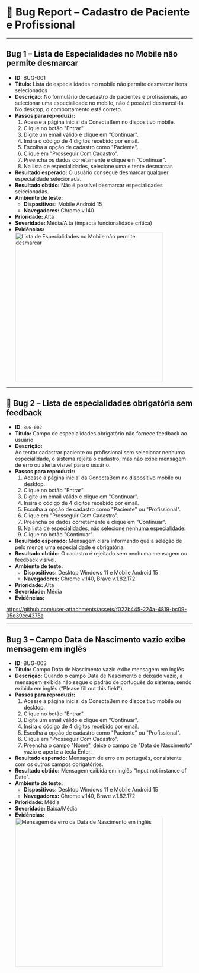 # 🐞 Bug Report – Cadastro de Paciente e Profissional

---

## Bug 1 – Lista de Especialidades no Mobile não permite desmarcar

- **ID:** BUG-001  
- **Título:** Lista de especialidades no mobile não permite desmarcar itens selecionados  
- **Descrição:** No formulário de cadastro de pacientes e profissionais, ao selecionar uma especialidade no mobile, não é possível desmarcá-la. No desktop, o comportamento está correto.  
- **Passos para reproduzir:**
  1. Acesse a página inicial da ConectaBem no dispositivo mobile.
  2. Clique no botão "Entrar".  
  3. Digite um email válido e clique em "Continuar".
  4. Insira o código de 4 dígitos recebido por email.
  5. Escolha a opção de cadastro como "Paciente".
  6. Clique em "Prosseguir Com Cadastro".
  7. Preencha os dados corretamente e clique em "Continuar".
  8. Na lista de especialidades, selecione uma e tente desmarcar.
- **Resultado esperado:** O usuário consegue desmarcar qualquer especialidade selecionada.  
- **Resultado obtido:** Não é possível desmarcar especialidades selecionadas.  
- **Ambiente de teste:**
  - **Dispositivos:** Mobile Android 15
  - **Navegadores:** Chrome v.140
- **Prioridade:** Alta  
- **Severidade:** Média/Alta (impacta funcionalidade crítica)  
- **Evidências:**
  <img src="https://github.com/user-attachments/assets/756daa73-0111-402f-8b41-51510e618752" alt="Lista de Especialidades no Mobile não permite desmarcar" width="400" />

---

## 🐞 Bug 2 – Lista de especialidades obrigatória sem feedback

- **ID:** `BUG-002`  
- **Título:** Campo de especialidades obrigatório não fornece feedback ao usuário  
- **Descrição:**  
  Ao tentar cadastrar paciente ou profissional sem selecionar nenhuma especialidade, o sistema rejeita o cadastro, mas não exibe mensagem de erro ou alerta visível para o usuário.  
- **Passos para reproduzir:**  
  1. Acesse a página inicial da ConectaBem no dispositivo mobile ou desktop.  
  2. Clique no botão "Entrar".  
  3. Digite um email válido e clique em "Continuar".  
  4. Insira o código de 4 dígitos recebido por email.  
  5. Escolha a opção de cadastro como "Paciente" ou "Profissional".  
  6. Clique em "Prosseguir Com Cadastro".  
  7. Preencha os dados corretamente e clique em "Continuar".  
  8. Na lista de especialidades, não selecione nenhuma especialidade.  
  9. Clique no botão "Continuar".  
- **Resultado esperado:** Mensagem clara informando que a seleção de pelo menos uma especialidade é obrigatória.  
- **Resultado obtido:** O cadastro é rejeitado sem nenhuma mensagem ou feedback visível.  
- **Ambiente de teste:**  
  - **Dispositivos:** Desktop Windows 11 e Mobile Android 15  
  - **Navegadores:** Chrome v.140, Brave v.1.82.172 
- **Prioridade:** Alta  
- **Severidade:** Média  
- **Evidências:**  

https://github.com/user-attachments/assets/f022b445-224a-4819-bc09-05d39ec4375a

---

## Bug 3 – Campo Data de Nascimento vazio exibe mensagem em inglês

- **ID:** BUG-003  
- **Título:** Campo Data de Nascimento vazio exibe mensagem em inglês  
- **Descrição:** Quando o campo Data de Nascimento é deixado vazio, a mensagem exibida não segue o padrão de português do sistema, sendo exibida em inglês (“Please fill out this field”).  
- **Passos para reproduzir:**
  1. Acesse a página inicial da ConectaBem no dispositivo mobile ou desktop.  
  2. Clique no botão "Entrar".  
  3. Digite um email válido e clique em "Continuar".  
  4. Insira o código de 4 dígitos recebido por email.  
  5. Escolha a opção de cadastro como "Paciente" ou "Profissional".  
  6. Clique em "Prosseguir Com Cadastro".  
  7. Preencha o campo "Nome", deixe o campo de "Data de Nascimento" vazio e aperte a tecla Enter.
- **Resultado esperado:** Mensagem de erro em português, consistente com os outros campos obrigatórios.  
- **Resultado obtido:** Mensagem exibida em inglês "Input not instance of Date".  
- **Ambiente de teste:**
  - **Dispositivos:** Desktop Windows 11 e Mobile Android 15 
  - **Navegadores:** Chrome v.140, Brave v.1.82.172 
- **Prioridade:** Média  
- **Severidade:** Baixa/Média  
- **Evidências:**  
  <img src="https://github.com/user-attachments/assets/35b0a261-0cc9-4f65-b315-7b181cae6501" alt="Mensagem de erro da Data de Nascimento em inglês" width="400" />
